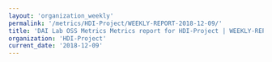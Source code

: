 ```yaml
---
layout: 'organization_weekly'
permalink: '/metrics/HDI-Project/WEEKLY-REPORT-2018-12-09/'
title: 'DAI Lab OSS Metrics Metrics report for HDI-Project | WEEKLY-REPORT-2018-12-09'
organization: 'HDI-Project'
current_date: '2018-12-09'
---
```

